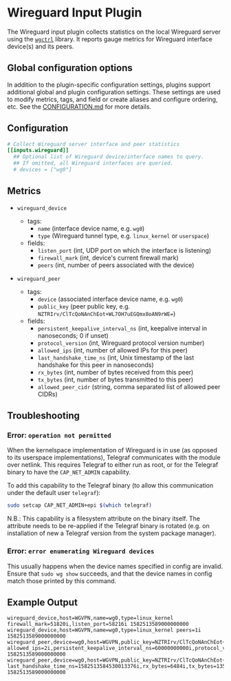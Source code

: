 # Wireguard Input Plugin

The Wireguard input plugin collects statistics on the local Wireguard server
using the [`wgctrl`](https://github.com/WireGuard/wgctrl-go) library. It
reports gauge metrics for Wireguard interface device(s) and its peers.

## Global configuration options <!-- @/docs/includes/plugin_config.md -->

In addition to the plugin-specific configuration settings, plugins support
additional global and plugin configuration settings. These settings are used to
modify metrics, tags, and field or create aliases and configure ordering, etc.
See the [CONFIGURATION.md][CONFIGURATION.md] for more details.

[CONFIGURATION.md]: ../../../docs/CONFIGURATION.md#plugins

## Configuration

```toml @sample.conf
# Collect Wireguard server interface and peer statistics
[[inputs.wireguard]]
  ## Optional list of Wireguard device/interface names to query.
  ## If omitted, all Wireguard interfaces are queried.
  # devices = ["wg0"]
```

## Metrics

- `wireguard_device`
  - tags:
    - `name` (interface device name, e.g. `wg0`)
    - `type` (Wireguard tunnel type, e.g. `linux_kernel` or `userspace`)
  - fields:
    - `listen_port` (int, UDP port on which the interface is listening)
    - `firewall_mark` (int, device's current firewall mark)
    - `peers` (int, number of peers associated with the device)

- `wireguard_peer`
  - tags:
    - `device` (associated interface device name, e.g. `wg0`)
    - `public_key` (peer public key, e.g. `NZTRIrv/ClTcQoNAnChEot+WL7OH7uEGQmx8oAN9rWE=`)
  - fields:
    - `persistent_keepalive_interval_ns` (int, keepalive interval in nanoseconds; 0 if unset)
    - `protocol_version` (int, Wireguard protocol version number)
    - `allowed_ips` (int, number of allowed IPs for this peer)
    - `last_handshake_time_ns` (int, Unix timestamp of the last handshake for this peer in nanoseconds)
    - `rx_bytes` (int, number of bytes received from this peer)
    - `tx_bytes` (int, number of bytes transmitted to this peer)
    - `allowed_peer_cidr` (string, comma separated list of allowed peer CIDRs)

## Troubleshooting

### Error: `operation not permitted`

When the kernelspace implementation of Wireguard is in use (as opposed to its
userspace implementations), Telegraf communicates with the module over netlink.
This requires Telegraf to either run as root, or for the Telegraf binary to
have the `CAP_NET_ADMIN` capability.

To add this capability to the Telegraf binary (to allow this communication under
the default user `telegraf`):

```bash
sudo setcap CAP_NET_ADMIN+epi $(which telegraf)
```

N.B.: This capability is a filesystem attribute on the binary itself. The
attribute needs to be re-applied if the Telegraf binary is rotated (e.g.
on installation of new a Telegraf version from the system package manager).

### Error: `error enumerating Wireguard devices`

This usually happens when the device names specified in config are invalid.
Ensure that `sudo wg show` succeeds, and that the device names in config match
those printed by this command.

## Example Output

```text
wireguard_device,host=WGVPN,name=wg0,type=linux_kernel firewall_mark=51820i,listen_port=58216i 1582513589000000000
wireguard_device,host=WGVPN,name=wg0,type=linux_kernel peers=1i 1582513589000000000
wireguard_peer,device=wg0,host=WGVPN,public_key=NZTRIrv/ClTcQoNAnChEot+WL7OH7uEGQmx8oAN9rWE= allowed_ips=2i,persistent_keepalive_interval_ns=60000000000i,protocol_version=1i,allowed_peer_cidr=192.168.1.0/24,10.0.0.0/8 1582513589000000000
wireguard_peer,device=wg0,host=WGVPN,public_key=NZTRIrv/ClTcQoNAnChEot+WL7OH7uEGQmx8oAN9rWE= last_handshake_time_ns=1582513584530013376i,rx_bytes=6484i,tx_bytes=13540i 1582513589000000000
```
